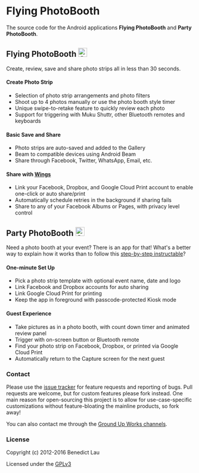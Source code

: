 Flying PhotoBooth
=================

The source code for the Android applications **Flying PhotoBooth** and **Party PhotoBooth**.

## Flying PhotoBooth <a href="https://play.google.com/store/apps/details?id=com.groundupworks.flyingphotobooth&utm_source=global_co&utm_medium=prtnr&utm_content=Mar2515&utm_campaign=PartBadge&pcampaignid=MKT-AC-global-none-all-co-pr-py-PartBadges-Oct1515-1"><img alt="Get it on Google Play" src="https://play.google.com/intl/en_us/badges/images/apps/en-play-badge.png" height="24px" /></a>

Create, review, save and share photo strips all in less than 30 seconds.

#### Create Photo Strip

* Selection of photo strip arrangements and photo filters
* Shoot up to 4 photos manually or use the photo booth style timer
* Unique swipe-to-retake feature to quickly review each photo
* Support for triggering with Muku Shuttr, other Bluetooth remotes and keyboards

#### Basic Save and Share

* Photo strips are auto-saved and added to the Gallery
* Beam to compatible devices using Android Beam
* Share through Facebook, Twitter, WhatsApp, Email, etc.

#### Share with [Wings](http://www.groundupworks.com/wings/)

* Link your Facebook, Dropbox, and Google Cloud Print account to enable one-click or auto share/print
* Automatically schedule retries in the background if sharing fails
* Share to any of your Facebook Albums or Pages, with privacy level control

## Party PhotoBooth <a href="https://play.google.com/store/apps/details?id=com.groundupworks.partyphotobooth&utm_source=global_co&utm_medium=prtnr&utm_content=Mar2515&utm_campaign=PartBadge&pcampaignid=MKT-AC-global-none-all-co-pr-py-PartBadges-Oct1515-1"><img alt="Get it on Google Play" src="https://play.google.com/intl/en_us/badges/images/apps/en-play-badge.png" height="24px" /></a>

Need a photo booth at your event? There is an app for that! What's a better way to explain how it works than to follow this [step-by-step instructable](http://www.instructables.com/id/5-minute-Photo-Booth/)?

#### One-minute Set Up

* Pick a photo strip template with optional event name, date and logo
* Link Facebook and Dropbox accounts for auto sharing
* Link Google Cloud Print for printing
* Keep the app in foreground with passcode-protected Kiosk mode

#### Guest Experience

* Take pictures as in a photo booth, with count down timer and animated review panel
* Trigger with on-screen button or Bluetooth remote
* Find your photo strip on Facebook, Dropbox, or printed via Google Cloud Print
* Automatically return to the Capture screen for the next guest

### Contact

Please use the [issue tracker](https://github.com/benhylau/flying-photo-booth/issues) for feature requests and reporting of bugs. Pull requests are welcome, but for custom features please fork instead. One main reason for open-sourcing this project is to allow for use-case-specific customizations without feature-bloating the mainline products, so fork away!

You can also contact me through the [Ground Up Works channels](http://www.groundupworks.com).

### License

Copyright (c) 2012-2016 Benedict Lau

Licensed under the [GPLv3](http://www.gnu.org/licenses/gpl-3.0.html)


